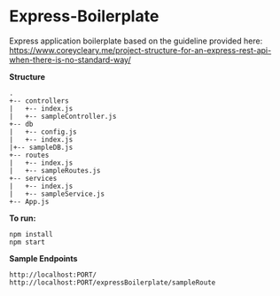 # **Express-Boilerplate**

Express application boilerplate based on the guideline provided here:
https://www.coreycleary.me/project-structure-for-an-express-rest-api-when-there-is-no-standard-way/

**Structure**
```
.
+-- controllers
|   +-- index.js
|   +-- sampleController.js
+-- db
|   +-- config.js
|   +-- index.js
|+-- sampleDB.js
+-- routes
|   +-- index.js
|   +-- sampleRoutes.js
+-- services
|   +-- index.js
|   +-- sampleService.js
+-- App.js
```

**To run:**
```
npm install
npm start
```
**Sample Endpoints**
```
http://localhost:PORT/
http://localhost:PORT/expressBoilerplate/sampleRoute
```
